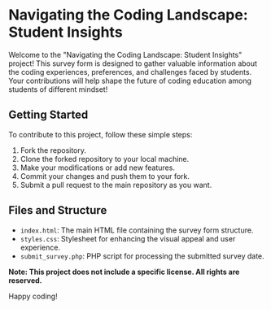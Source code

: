 # Navigating the Coding Landscape: Student Insights

Welcome to the "Navigating the Coding Landscape: Student Insights" project! This survey form is designed to gather valuable information about the coding experiences, preferences, and challenges faced by students. Your contributions will help shape the future of coding education among students of different mindset!

## Getting Started

To contribute to this project, follow these simple steps:

1. Fork the repository.
2. Clone the forked repository to your local machine.
3. Make your modifications or add new features.
4. Commit your changes and push them to your fork.
5. Submit a pull request to the main repository as you want.

## Files and Structure

- `index.html`: The main HTML file containing the survey form structure.
- `styles.css`: Stylesheet for enhancing the visual appeal and user experience.
- `submit_survey.php`: PHP script for processing the submitted survey date.


**Note: This project does not include a specific license. All rights are reserved.**

Happy coding!


